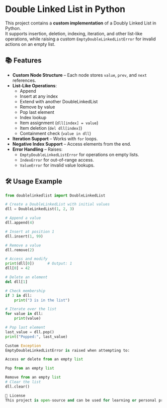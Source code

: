 # Double Linked List in Python

This project contains a **custom implementation** of a Doubly Linked List in Python.  
It supports insertion, deletion, indexing, iteration, and other list-like operations, while raising a custom `EmptyDoubleLinkedListError` for invalid actions on an empty list.

## 📚 Features

- **Custom Node Structure** – Each node stores `value`, `prev`, and `next` references.
- **List-Like Operations**:
  - Append
  - Insert at any index
  - Extend with another DoubleLinkedList
  - Remove by value
  - Pop last element
  - Index lookup
  - Item assignment (`dll[index] = value`)
  - Item deletion (`del dll[index]`)
  - Containment check (`value in dll`)
- **Iteration Support** – Works with `for` loops.
- **Negative Index Support** – Access elements from the end.
- **Error Handling** – Raises:
  - `EmptyDoubleLinkedListError` for operations on empty lists.
  - `IndexError` for out-of-range access.
  - `ValueError` for invalid value lookups.

## 🛠 Usage Example

```python
from doublelinkedlist import DoubleLinkedList

# Create a DoubleLinkedList with initial values
dll = DoubleLinkedList(1, 2, 3)

# Append a value
dll.append(4)

# Insert at position 1
dll.insert(1, 99)

# Remove a value
dll.remove(2)

# Access and modify
print(dll[0])      # Output: 1
dll[0] = 42

# Delete an element
del dll[1]

# Check membership
if 3 in dll:
    print("3 is in the list")

# Iterate over the list
for value in dll:
    print(value)

# Pop last element
last_value = dll.pop()
print("Popped:", last_value)

Custom Exception
EmptyDoubleLinkedListError is raised when attempting to:

Access or delete from an empty list

Pop from an empty list

Remove from an empty list
# Clear the list
dll.clear()

📄 License
This project is open-source and can be used for learning or personal projects.
